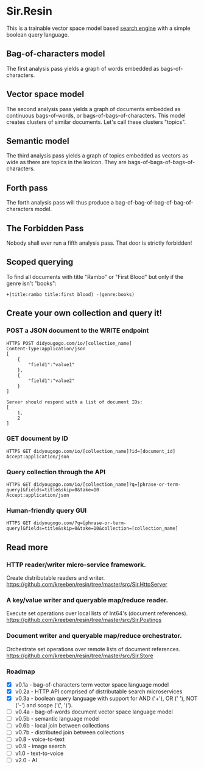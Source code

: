 # Sir.Resin

This is a trainable vector space model based [search engine](https://didyougogo.com) with a simple boolean query language. 

## Bag-of-characters model

The first analysis pass yields a graph of words embedded as bags-of-characters.

## Vector space model

The second analysis pass yields a graph of documents embedded as continuous bags-of-words, or bags-of-bags-of-characters. This model creates clusters of similar documents. Let's call these clusters "topics".

## Semantic model

The third analysis pass yields a graph of topics embedded as vectors as wide as there are topics in the lexicon. They are bags-of-bags-of-bags-of-characters.

## Forth pass

The forth analysis pass will thus produce a bag-of-bag-of-bag-of-bag-of-characters model.

## The Forbidden Pass

Nobody shall ever run a fifth analysis pass. That door is strictly forbidden!

## Scoped querying

To find all documents with title "Rambo" or "First Blood" but only if the genre isn't "books":

	+(title:rambo title:first blood) -(genre:books)

## Create your own collection and query it!

### POST a JSON document to the WRITE endpoint

	HTTPS POST didyougogo.com/io/[collection_name]
	Content-Type:application/json
	[
		{
			"field1":"value1"
		},
		{
			"field1":"value2"
		}
	]

	Server should respond with a list of document IDs:
	[
		1,
		2
	]

### GET document by ID

	HTTPS GET didyougogo.com/io/[collection_name]?id=[document_id]
	Accept:application/json

### Query collection through the API

	HTTPS GET didyougogo.com/io/[collection_name]?q=[phrase-or-term-query]&fields=title&skip=0&take=10
	Accept:application/json

### Human-friendly query GUI

	HTTPS GET didyougogo.com/?q=[phrase-or-term-query]&fields=title&skip=0&take=10&collection=[collection_name]

## Read more

### HTTP reader/writer micro-service framework.
Create distributable readers and writer.
https://github.com/kreeben/resin/tree/master/src/Sir.HttpServer

### A key/value writer and queryable map/reduce reader. 
Execute set operations over local lists of Int64's (document references).  
https://github.com/kreeben/resin/tree/master/src/Sir.Postings

### Document writer and queryable map/reduce orchestrator. 
Orchestrate set operations over remote lists of document references.   
https://github.com/kreeben/resin/tree/master/src/Sir.Store

### Roadmap

- [x] v0.1a - bag-of-characters term vector space language model
- [x] v0.2a - HTTP API comprised of distributable search microservices
- [x] v0.3a - boolean query language with support for AND ('+'), OR (' '), NOT ('-') and scope ('(', ')').
- [ ] v0.4a - bag-of-words document vector space language model
- [ ] v0.5b - semantic language model
- [ ] v0.6b - local join between collections
- [ ] v0.7b - distributed join between collections
- [ ] v0.8 - voice-to-text
- [ ] v0.9 - image search
- [ ] v1.0 - text-to-voice
- [ ] v2.0 - AI

